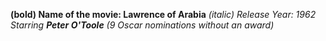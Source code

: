 __(bold) Name of the movie: Lawrence of Arabia__
_(italic) Release Year: 1962_
_Starring **Peter O'Toole** (9 Oscar nominations without an award)_
